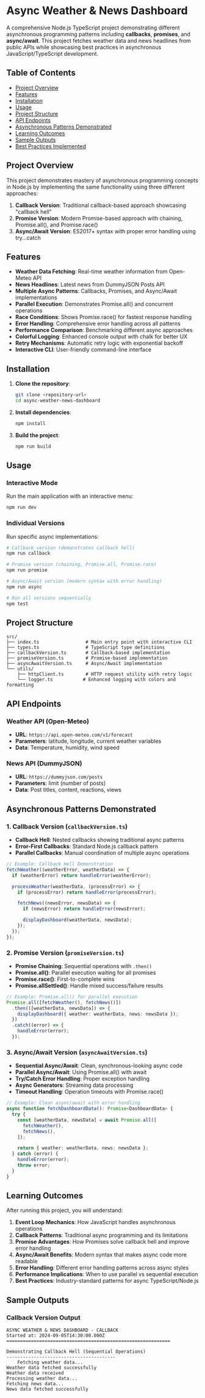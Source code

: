 # Async Weather & News Dashboard

A comprehensive Node.js TypeScript project demonstrating different asynchronous programming patterns including **callbacks**, **promises**, and **async/await**. This project fetches weather data and news headlines from public APIs while showcasing best practices in asynchronous JavaScript/TypeScript development.

## Table of Contents

- [Project Overview](#project-overview)
- [Features](#features)
- [Installation](#installation)
- [Usage](#usage)
- [Project Structure](#project-structure)
- [API Endpoints](#api-endpoints)
- [Asynchronous Patterns Demonstrated](#asynchronous-patterns-demonstrated)
- [Learning Outcomes](#learning-outcomes)
- [Sample Outputs](#sample-outputs)
- [Best Practices Implemented](#best-practices-implemented)

## Project Overview

This project demonstrates mastery of asynchronous programming concepts in Node.js by implementing the same functionality using three different approaches:

1. **Callback Version**: Traditional callback-based approach showcasing "callback hell"
2. **Promise Version**: Modern Promise-based approach with chaining, Promise.all(), and Promise.race()
3. **Async/Await Version**: ES2017+ syntax with proper error handling using try...catch

## Features

- **Weather Data Fetching**: Real-time weather information from Open-Meteo API
- **News Headlines**: Latest news from DummyJSON Posts API
- **Multiple Async Patterns**: Callbacks, Promises, and Async/Await implementations
- **Parallel Execution**: Demonstrates Promise.all() and concurrent operations
- **Race Conditions**: Shows Promise.race() for fastest response handling
- **Error Handling**: Comprehensive error handling across all patterns
- **Performance Comparison**: Benchmarking different async approaches
- **Colorful Logging**: Enhanced console output with chalk for better UX
- **Retry Mechanisms**: Automatic retry logic with exponential backoff
- **Interactive CLI**: User-friendly command-line interface

## Installation

1. **Clone the repository**:

   ```bash
   git clone <repository-url>
   cd async-weather-news-dashboard
   ```

2. **Install dependencies**:

   ```bash
   npm install
   ```

3. **Build the project**:
   ```bash
   npm run build
   ```

## Usage

### Interactive Mode

Run the main application with an interactive menu:

```bash
npm run dev
```

### Individual Versions

Run specific async implementations:

```bash
# Callback version (demonstrates callback hell)
npm run callback

# Promise version (chaining, Promise.all, Promise.race)
npm run promise

# Async/Await version (modern syntax with error handling)
npm run async

# Run all versions sequentially
npm test
```

## Project Structure

```
src/
├── index.ts                 # Main entry point with interactive CLI
├── types.ts                 # TypeScript type definitions
├── callbackVersion.ts       # Callback-based implementation
├── promiseVersion.ts        # Promise-based implementation
├── asyncAwaitVersion.ts     # Async/Await implementation
└── utils/
    ├── httpClient.ts        # HTTP request utility with retry logic
    └── logger.ts           # Enhanced logging with colors and formatting
```

## API Endpoints

### Weather API (Open-Meteo)

- **URL**: `https://api.open-meteo.com/v1/forecast`
- **Parameters**: latitude, longitude, current weather variables
- **Data**: Temperature, humidity, wind speed

### News API (DummyJSON)

- **URL**: `https://dummyjson.com/posts`
- **Parameters**: limit (number of posts)
- **Data**: Post titles, content, reactions, views

## Asynchronous Patterns Demonstrated

### 1. Callback Version (`callbackVersion.ts`)

- **Callback Hell**: Nested callbacks showing traditional async patterns
- **Error-First Callbacks**: Standard Node.js callback pattern
- **Parallel Callbacks**: Manual coordination of multiple async operations

```typescript
// Example: Callback Hell Demonstration
fetchWeather((weatherError, weatherData) => {
  if (weatherError) return handleError(weatherError);

  processWeather(weatherData, (processError) => {
    if (processError) return handleError(processError);

    fetchNews((newsError, newsData) => {
      if (newsError) return handleError(newsError);

      displayDashboard(weatherData, newsData);
    });
  });
});
```

### 2. Promise Version (`promiseVersion.ts`)

- **Promise Chaining**: Sequential operations with `.then()`
- **Promise.all()**: Parallel execution waiting for all promises
- **Promise.race()**: First-to-complete wins
- **Promise.allSettled()**: Handle mixed success/failure results

```typescript
// Example: Promise.all() for parallel execution
Promise.all([fetchWeather(), fetchNews()])
  .then(([weatherData, newsData]) => {
    displayDashboard({ weather: weatherData, news: newsData });
  })
  .catch((error) => {
    handleError(error);
  });
```

### 3. Async/Await Version (`asyncAwaitVersion.ts`)

- **Sequential Async/Await**: Clean, synchronous-looking async code
- **Parallel Async/Await**: Using Promise.all() with await
- **Try/Catch Error Handling**: Proper exception handling
- **Async Generators**: Streaming data processing
- **Timeout Handling**: Operation timeouts with Promise.race()

```typescript
// Example: Clean async/await with error handling
async function fetchDashboardData(): Promise<DashboardData> {
  try {
    const [weatherData, newsData] = await Promise.all([
      fetchWeather(),
      fetchNews(),
    ]);

    return { weather: weatherData, news: newsData };
  } catch (error) {
    handleError(error);
    throw error;
  }
}
```

## Learning Outcomes

After running this project, you will understand:

1. **Event Loop Mechanics**: How JavaScript handles asynchronous operations
2. **Callback Patterns**: Traditional async programming and its limitations
3. **Promise Advantages**: How Promises solve callback hell and improve error handling
4. **Async/Await Benefits**: Modern syntax that makes async code more readable
5. **Error Handling**: Different error handling patterns across async styles
6. **Performance Implications**: When to use parallel vs sequential execution
7. **Best Practices**: Industry-standard patterns for async TypeScript/Node.js

## Sample Outputs

### Callback Version Output

```
ASYNC WEATHER & NEWS DASHBOARD - CALLBACK
Started at: 2024-09-05T14:30:00.000Z
============================================================

Demonstrating Callback Hell (Sequential Operations)
----------------------------------------
    Fetching weather data...
Weather data fetched successfully
Weather data received
Processing weather data...
Fetching news data...
News data fetched successfully
```
